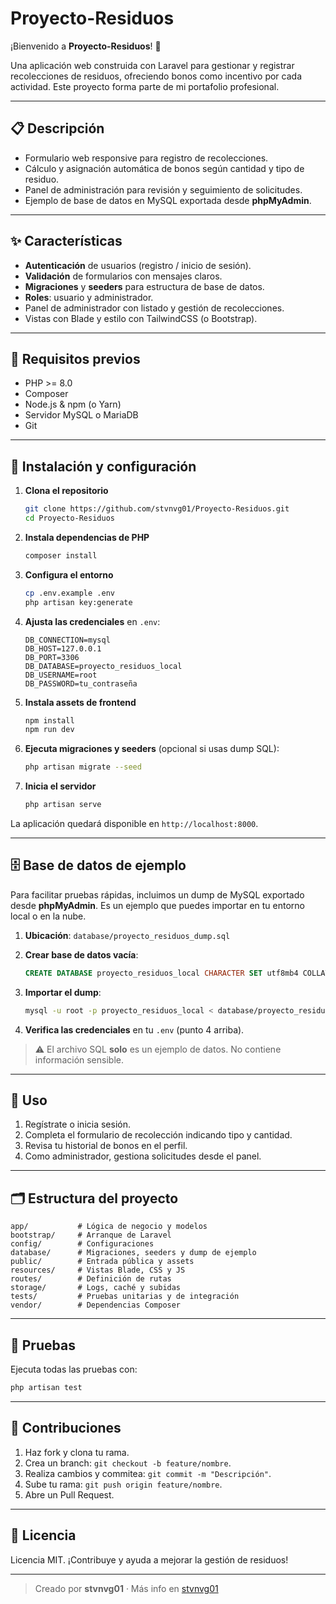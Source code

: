 # Proyecto-Residuos

¡Bienvenido a **Proyecto-Residuos**! 🌱

Una aplicación web construida con Laravel para gestionar y registrar recolecciones de residuos, ofreciendo bonos como incentivo por cada actividad. Este proyecto forma parte de mi portafolio profesional.

---

## 📋 Descripción

* Formulario web responsive para registro de recolecciones.
* Cálculo y asignación automática de bonos según cantidad y tipo de residuo.
* Panel de administración para revisión y seguimiento de solicitudes.
* Ejemplo de base de datos en MySQL exportada desde **phpMyAdmin**.

---

## ✨ Características

* **Autenticación** de usuarios (registro / inicio de sesión).
* **Validación** de formularios con mensajes claros.
* **Migraciones** y **seeders** para estructura de base de datos.
* **Roles**: usuario y administrador.
* Panel de administrador con listado y gestión de recolecciones.
* Vistas con Blade y estilo con TailwindCSS (o Bootstrap).

---

## 🚀 Requisitos previos

* PHP >= 8.0
* Composer
* Node.js & npm (o Yarn)
* Servidor MySQL o MariaDB
* Git

---

## 🔧 Instalación y configuración

1. **Clona el repositorio**

   ```bash
   git clone https://github.com/stvnvg01/Proyecto-Residuos.git
   cd Proyecto-Residuos
   ```
2. **Instala dependencias de PHP**

   ```bash
   composer install
   ```
3. **Configura el entorno**

   ```bash
   cp .env.example .env
   php artisan key:generate
   ```
4. **Ajusta las credenciales** en `.env`:

   ```dotenv
   DB_CONNECTION=mysql
   DB_HOST=127.0.0.1
   DB_PORT=3306
   DB_DATABASE=proyecto_residuos_local
   DB_USERNAME=root
   DB_PASSWORD=tu_contraseña
   ```
5. **Instala assets de frontend**

   ```bash
   npm install
   npm run dev
   ```
6. **Ejecuta migraciones y seeders** (opcional si usas dump SQL):

   ```bash
   php artisan migrate --seed
   ```
7. **Inicia el servidor**

   ```bash
   php artisan serve
   ```

La aplicación quedará disponible en `http://localhost:8000`.

---

## 🗄️ Base de datos de ejemplo

Para facilitar pruebas rápidas, incluimos un dump de MySQL exportado desde **phpMyAdmin**. Es un ejemplo que puedes importar en tu entorno local o en la nube.

1. **Ubicación**: `database/proyecto_residuos_dump.sql`
2. **Crear base de datos vacía**:

   ```sql
   CREATE DATABASE proyecto_residuos_local CHARACTER SET utf8mb4 COLLATE utf8mb4_unicode_ci;
   ```
3. **Importar el dump**:

   ```bash
   mysql -u root -p proyecto_residuos_local < database/proyecto_residuos_dump.sql
   ```
4. **Verifica las credenciales** en tu `.env` (punto 4 arriba).

> ⚠️ El archivo SQL **solo** es un ejemplo de datos. No contiene información sensible.

---

## 💼 Uso

1. Regístrate o inicia sesión.
2. Completa el formulario de recolección indicando tipo y cantidad.
3. Revisa tu historial de bonos en el perfil.
4. Como administrador, gestiona solicitudes desde el panel.

---

## 🗂️ Estructura del proyecto

```
app/           # Lógica de negocio y modelos
bootstrap/     # Arranque de Laravel
config/        # Configuraciones
database/      # Migraciones, seeders y dump de ejemplo
public/        # Entrada pública y assets
resources/     # Vistas Blade, CSS y JS
routes/        # Definición de rutas
storage/       # Logs, caché y subidas
tests/         # Pruebas unitarias y de integración
vendor/        # Dependencias Composer
```

---

## 🧪 Pruebas

Ejecuta todas las pruebas con:

```bash
php artisan test
```

---

## 🤝 Contribuciones

1. Haz fork y clona tu rama.
2. Crea un branch: `git checkout -b feature/nombre`.
3. Realiza cambios y commitea: `git commit -m "Descripción"`.
4. Sube tu rama: `git push origin feature/nombre`.
5. Abre un Pull Request.

---

## 📄 Licencia

Licencia MIT. ¡Contribuye y ayuda a mejorar la gestión de residuos!

---

> Creado por **stvnvg01** · Más info en [stvnvg01](https://github.com/stvnvg01)

